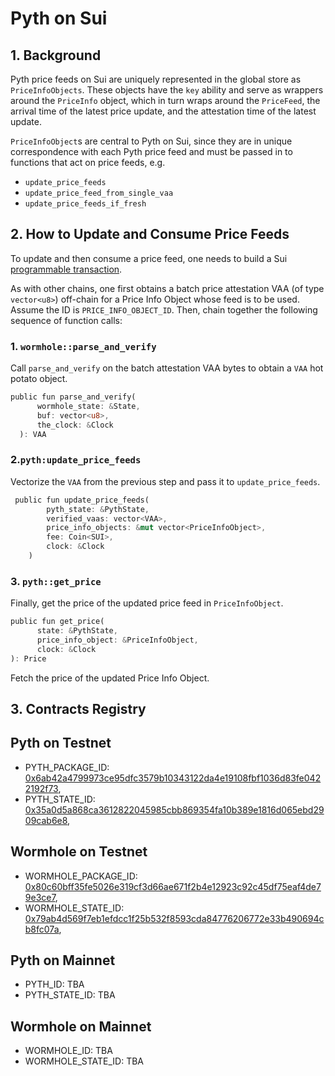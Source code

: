 # Pyth on Sui

## 1. Background
Pyth price feeds on Sui are uniquely represented in the global store as `PriceInfoObjects`. These objects have the `key` ability and serve as wrappers around the `PriceInfo` object, which in turn wraps around the `PriceFeed`, the arrival time of the latest price update, and the attestation time of the latest update.

`PriceInfoObject`s are central to Pyth on Sui, since they are in unique correspondence with each Pyth price feed and must be passed in to functions that act on price feeds, e.g. 

- `update_price_feeds`
- `update_price_feed_from_single_vaa`
- `update_price_feeds_if_fresh`

## 2. How to Update and Consume Price Feeds
To update and then consume a price feed, one needs to build a Sui [programmable transaction](https://docs.sui.io/build/prog-trans-ts-sdk). 

As with other chains, one first obtains a batch price attestation VAA (of type `vector<u8>`) off-chain for a Price Info Object whose feed is to be used. Assume the ID is `PRICE_INFO_OBJECT_ID`. Then, chain together the following sequence of function calls:

### 1. `wormhole::parse_and_verify`

Call `parse_and_verify` on the batch attestation VAA bytes to obtain a `VAA` hot potato object. 
  ```Rust
  public fun parse_and_verify(
        wormhole_state: &State,
        buf: vector<u8>,
        the_clock: &Clock
    ): VAA
  ```
### 2.`pyth:update_price_feeds` 
Vectorize the `VAA` from the previous step and pass it to `update_price_feeds`.
```Rust
 public fun update_price_feeds(
        pyth_state: &PythState,
        verified_vaas: vector<VAA>,
        price_info_objects: &mut vector<PriceInfoObject>,
        fee: Coin<SUI>,
        clock: &Clock
    )
```

### 3. `pyth::get_price` 
Finally, get the price of the updated price feed in `PriceInfoObject`.
```Rust
public fun get_price(
      state: &PythState, 
      price_info_object: &PriceInfoObject, 
      clock: &Clock
): Price
```
Fetch the price of the updated Price Info Object.

## 3. Contracts Registry

## Pyth on Testnet
- PYTH_PACKAGE_ID: [0x6ab42a4799973ce95dfc3579b10343122da4e19108fbf1036d83fe0422192f73](https://explorer.sui.io/object/0x6ab42a4799973ce95dfc3579b10343122da4e19108fbf1036d83fe0422192f73),
- PYTH_STATE_ID: [0x35a0d5a868ca3612822045985cbb869354fa10b389e1816d065ebd2909cab6e8](https://explorer.sui.io/object/0x35a0d5a868ca3612822045985cbb869354fa10b389e1816d065ebd2909cab6e8),

## Wormhole on Testnet
- WORMHOLE_PACKAGE_ID: [0x80c60bff35fe5026e319cf3d66ae671f2b4e12923c92c45df75eaf4de79e3ce7](https://explorer.sui.io/object/0x80c60bff35fe5026e319cf3d66ae671f2b4e12923c92c45df75eaf4de79e3ce7),
- WORMHOLE_STATE_ID: [0x79ab4d569f7eb1efdcc1f25b532f8593cda84776206772e33b490694cb8fc07a](https://explorer.sui.io/object/0x79ab4d569f7eb1efdcc1f25b532f8593cda84776206772e33b490694cb8fc07a),

## Pyth on Mainnet
- PYTH_ID: TBA
- PYTH_STATE_ID: TBA

## Wormhole on Mainnet
- WORMHOLE_ID: TBA
- WORMHOLE_STATE_ID: TBA
